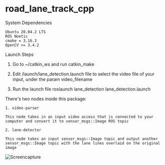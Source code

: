 # road_lane_track_cpp

System Dependencies

    Ubuntu 20.04.2 LTS
    ROS Noetic
    cmake = 3.16.3
    OpenCV >= 3.4.2
    

Launch Steps

1. Go to ~/catkin_ws and run catkin_make

2. Edit /launch/lane_detection.launch file to select the video file of your input, under the param video_filename

3. Run the launch file roslaunch lane_detection lane_detection.launch


There's two nodes inside this package:

    1. video-parser

    This node takes in an input video access that is connected to your computer and convert it to sensor_msgs::Image ROS topic

    2. lane-detector

    This node takes an input sensor_msgs::Image topic and output another sensor_msgs::Image topic with the lane lines overlaid on the original image


    
![Screencapture](https://user-images.githubusercontent.com/24978535/133290486-59dacf00-4acb-425f-a489-0cd1df8843e4.png)

